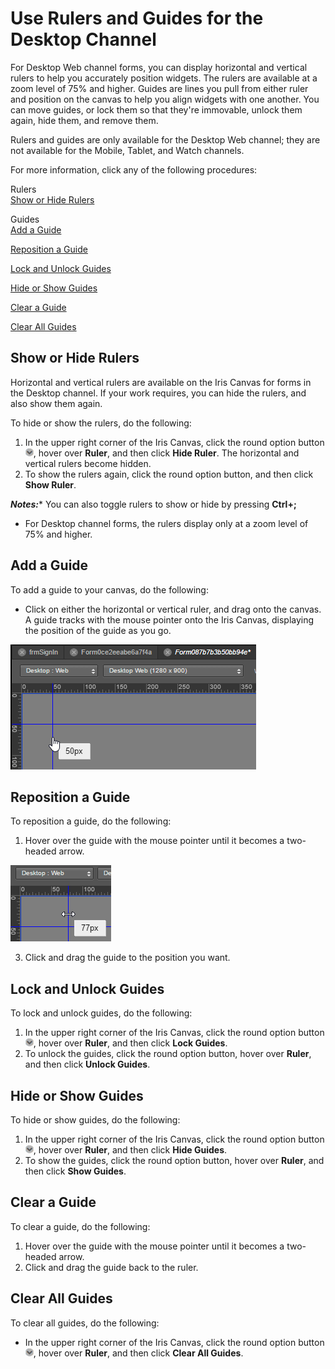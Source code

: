                          


Use Rulers and Guides for the Desktop Channel
=============================================

For Desktop Web channel forms, you can display horizontal and vertical rulers to help you accurately position widgets. The rulers are available at a zoom level of 75% and higher. Guides are lines you pull from either ruler and position on the canvas to help you align widgets with one another. You can move guides, or lock them so that they're immovable, unlock them again, hide them, and remove them.

Rulers and guides are only available for the Desktop Web channel; they are not available for the Mobile, Tablet, and Watch channels.

For more information, click any of the following procedures:

Rulers  
[Show or Hide Rulers](#show-or-hide-rulers)

Guides  
[Add a Guide](#add-a-guide)

[Reposition a Guide](#reposition-a-guide)

[Lock and Unlock Guides](#lock-and-unlock-guides)

[Hide or Show Guides](#hide-or-show-guides)

[Clear a Guide](#clear-a-guide)

[Clear All Guides](#clear-all-guides)

Show or Hide Rulers
-------------------

Horizontal and vertical rulers are available on the Iris Canvas for forms in the Desktop channel. If your work requires, you can hide the rulers, and also show them again.

To hide or show the rulers, do the following:

1.  In the upper right corner of the Iris Canvas, click the round option button ![](Resources/Images/IrisCanvasOptionButton_13x13.png), hover over **Ruler**, and then click **Hide Ruler**. The horizontal and vertical rulers become hidden.
2.  To show the rulers again, click the round option button, and then click **Show Ruler**.

**_Notes:_***   You can also toggle rulers to show or hide by pressing **Ctrl+;**
*   For Desktop channel forms, the rulers display only at a zoom level of 75% and higher.

Add a Guide
-----------

To add a guide to your canvas, do the following:

*   Click on either the horizontal or vertical ruler, and drag onto the canvas. A guide tracks with the mouse pointer onto the Iris Canvas, displaying the position of the guide as you go.

![](Resources/Images/AddGuide.png)

Reposition a Guide
------------------

To reposition a guide, do the following:

1.  Hover over the guide with the mouse pointer until it becomes a two-headed arrow.

![](Resources/Images/RepositionGuide.png)

3.  Click and drag the guide to the position you want.

Lock and Unlock Guides
----------------------

To lock and unlock guides, do the following:

1.  In the upper right corner of the Iris Canvas, click the round option button ![](Resources/Images/IrisCanvasOptionButton_13x13.png), hover over **Ruler**, and then click **Lock Guides**.
2.  To unlock the guides, click the round option button, hover over **Ruler**, and then click **Unlock Guides**.

Hide or Show Guides
-------------------

To hide or show guides, do the following:

1.  In the upper right corner of the Iris Canvas, click the round option button ![](Resources/Images/IrisCanvasOptionButton_13x13.png), hover over **Ruler**, and then click **Hide Guides**.
2.  To show the guides, click the round option button, hover over **Ruler**, and then click **Show Guides**.

Clear a Guide
-------------

To clear a guide, do the following:

1.  Hover over the guide with the mouse pointer until it becomes a two-headed arrow.
2.  Click and drag the guide back to the ruler.

Clear All Guides
----------------

To clear all guides, do the following:

*   In the upper right corner of the Iris Canvas, click the round option button ![](Resources/Images/IrisCanvasOptionButton_13x13.png), hover over **Ruler**, and then click **Clear All Guides**.
